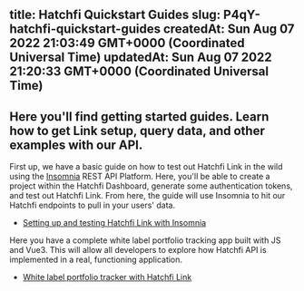 
title: Hatchfi Quickstart Guides
slug: P4qY-hatchfi-quickstart-guides
createdAt: Sun Aug 07 2022 21:03:49 GMT+0000 (Coordinated Universal Time)
updatedAt: Sun Aug 07 2022 21:20:33 GMT+0000 (Coordinated Universal Time)
---



## Here you'll find getting started guides. Learn how to get Link setup, query data, and other examples with our API.

First up, we have a basic guide on how to test out Hatchfi Link in the wild using the [Insomnia](https://insomnia.rest/) REST API Platform.  Here, you'll be able to create a project within the Hatchfi Dashboard, generate some authentication tokens, and test out Hatchfi Link.  From here, the guide will use Insomnia to hit our Hatchfi endpoints to pull in your users' data.

*   [Setting up and testing Hatchfi Link with Insomnia](https://blog.hatchfi.co/solutions-guide-getting-started-with-hatchfi/)

Here you have a complete white label portfolio tracking app built with JS and Vue3.  This will allow all developers to explore how Hatchfi API is implemented in a real, functioning application.&#x20;

*   [White label portfolio tracker with Hatchfi Link ](https://github.com/luumen/hatchfi-quickstart-vue)

